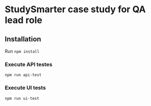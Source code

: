 # StudySmarter case study for QA lead role

## Installation

Run `npm install`

### Execute API testes

```
npm run api-test
```

### Execute UI tests

```
npm run ui-test
```